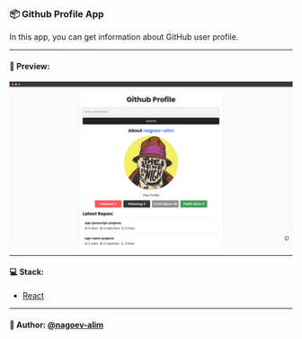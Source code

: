 ### 📦 Github Profile App

In this app, you can get information about GitHub user profile.

---

#### 🌄 Preview:

![App Screenshot](src/assets/images/preview/1.jpg)

-----

#### 💻 Stack:

- [React](https://ru.reactjs.org/)

-----
#### 🙌 Author: [@nagoev-alim](https://github.com/nagoev-alim)
